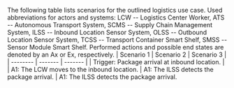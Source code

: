 The following table lists scenarios for the outlined logistics use case. Used abbreviations for actors and systems: LCW -- Logistics Center Worker, ATS -- Autonomous Transport System, SCMS -- Supply Chain Management System, ILSS -- Inbound Location Sensor System, OLSS -- Outbound Location Sensor System, TCSS -- Transport Container Smart Shelf, SMSS -- Sensor Module Smart Shelf. Performed actions and possible end states are denoted by  an Ax or Ex, respectively.
| Scenario 1 | Scenario 2 | Scenario 3 |
| -------- | ------- | ------- |
| Trigger: Package arrival at inbound location. |
| A1: The LCW moves to the inbound location. | A1: The ILSS detects the package arrival. | A1: The ILSS detects the package arrival.
